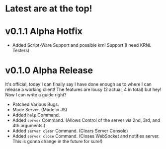 # Latest are at the top!

# v0.1.1 Alpha Hotfix

* Added Script-Ware Support and possible krnl Support (I need KRNL Testers) 

# v0.1.0 Alpha Release

It's official, today I can finally say I have done enough as to where I can release a working client! The features are lousy (2 actual, 4 in total) but hey! Now I can write a guide right?

* Patched Various Bugs.
* Made Server. (Made in JS)
* Added `help` Command. 
* Added `server` Command. (Allows Control of the server via 2nd, 3rd, and 4th arguments.)
* Added `server clear` Command. (Clears Server Console)
* Added `server close` Command. (Closes WebSocket and notifies server. This is gonna change in the future for sure!)